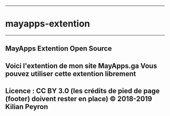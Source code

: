 ----
# mayapps-extention
----
MayApps Extention Open Source
----
Voici l'extention de mon site MayApps.ga
Vous pouvez utiliser cette extention librement
----
Licence : CC BY 3.0 (les crédits de pied de page (footer) doivent rester en place)
© 2018-2019 Kilian Peyron
----
